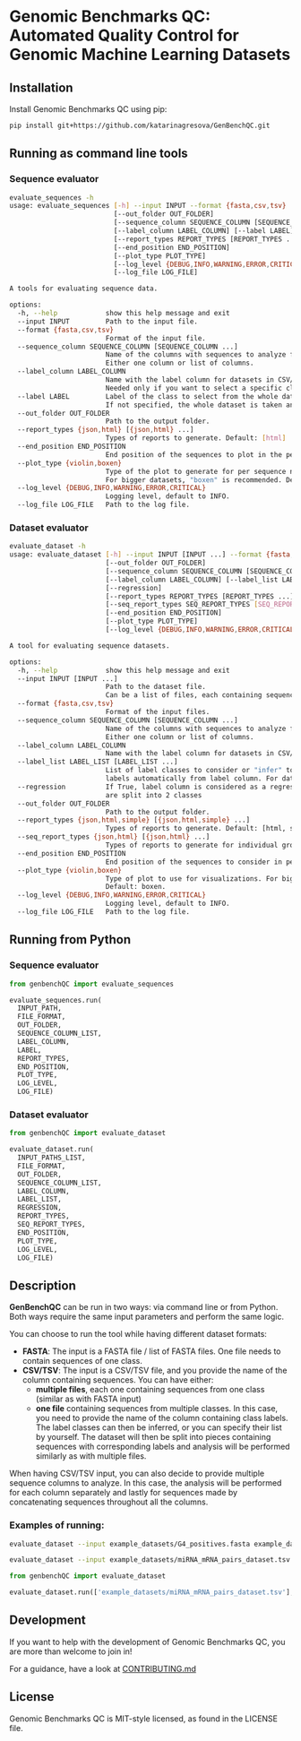 # Genomic Benchmarks QC: Automated Quality Control for Genomic Machine Learning Datasets

## Installation

Install Genomic Benchmarks QC using pip:

```bash
pip install git+https://github.com/katarinagresova/GenBenchQC.git
```

## Running as command line tools

### Sequence evaluator

```bash
evaluate_sequences -h
usage: evaluate_sequences [-h] --input INPUT --format {fasta,csv,tsv} 
                          [--out_folder OUT_FOLDER] 
                          [--sequence_column SEQUENCE_COLUMN [SEQUENCE_COLUMN ...]]
                          [--label_column LABEL_COLUMN] [--label LABEL] 
                          [--report_types REPORT_TYPES [REPORT_TYPES ...]] 
                          [--end_position END_POSITION]
                          [--plot_type PLOT_TYPE]
                          [--log_level {DEBUG,INFO,WARNING,ERROR,CRITICAL}] 
                          [--log_file LOG_FILE]

A tools for evaluating sequence data.

options:
  -h, --help            show this help message and exit
  --input INPUT         Path to the input file.
  --format {fasta,csv,tsv}
                        Format of the input file.
  --sequence_column SEQUENCE_COLUMN [SEQUENCE_COLUMN ...]
                        Name of the columns with sequences to analyze for datasets in CSV/TSV format. 
                        Either one column or list of columns.
  --label_column LABEL_COLUMN
                        Name with the label column for datasets in CSV/TSV format.
                        Needed only if you want to select a specific class from the dataset.
  --label LABEL         Label of the class to select from the whole dataset. 
                        If not specified, the whole dataset is taken and analyzed as one piece.
  --out_folder OUT_FOLDER
                        Path to the output folder.
  --report_types {json,html} [{json,html} ...]
                        Types of reports to generate. Default: [html]
  --end_position END_POSITION
                        End position of the sequences to plot in the per position plots.
  --plot_type {violin,boxen}
                        Type of the plot to generate for per sequence nucleotide content.
                        For bigger datasets, "boxen" is recommended. Default: boxen.
  --log_level {DEBUG,INFO,WARNING,ERROR,CRITICAL}
                        Logging level, default to INFO.
  --log_file LOG_FILE   Path to the log file.
```

### Dataset evaluator

```bash
evaluate_dataset -h
usage: evaluate_dataset [-h] --input INPUT [INPUT ...] --format {fasta,csv,tsv} 
                        [--out_folder OUT_FOLDER]
                        [--sequence_column SEQUENCE_COLUMN [SEQUENCE_COLUMN ...]] 
                        [--label_column LABEL_COLUMN] [--label_list LABEL_LIST [LABEL_LIST ...]]
                        [--regression]
                        [--report_types REPORT_TYPES [REPORT_TYPES ...]]
                        [--seq_report_types SEQ_REPORT_TYPES [SEQ_REPORT_TYPES]]
                        [--end_position END_POSITION]
                        [--plot_type PLOT_TYPE]
                        [--log_level {DEBUG,INFO,WARNING,ERROR,CRITICAL}] [--log_file LOG_FILE]

A tool for evaluating sequence datasets.

options:
  -h, --help            show this help message and exit
  --input INPUT [INPUT ...]
                        Path to the dataset file. 
                        Can be a list of files, each containing sequences from one class.
  --format {fasta,csv,tsv}
                        Format of the input files.
  --sequence_column SEQUENCE_COLUMN [SEQUENCE_COLUMN ...]
                        Name of the columns with sequences to analyze for datasets in CSV/TSV format. 
                        Either one column or list of columns.
  --label_column LABEL_COLUMN
                        Name with the label column for datasets in CSV/TSV format.
  --label_list LABEL_LIST [LABEL_LIST ...]
                        List of label classes to consider or "infer" to parse different 
                        labels automatically from label column. For datasets in CSV/TSV format.
  --regression          If True, label column is considered as a regression target and values
                        are split into 2 classes
  --out_folder OUT_FOLDER
                        Path to the output folder.
  --report_types {json,html,simple} [{json,html,simple} ...]
                        Types of reports to generate. Default: [html, simple].
  --seq_report_types {json,html} [{json,html} ...]
                        Types of reports to generate for individual groups of sequences. Default: [].
  --end_position END_POSITION
                        End position of the sequences to consider in per position statistics.
  --plot_type {violin,boxen}
                        Type of plot to use for visualizations. For bigger datasets, "boxen" in recommended.
                        Default: boxen.
  --log_level {DEBUG,INFO,WARNING,ERROR,CRITICAL}
                        Logging level, default to INFO.
  --log_file LOG_FILE   Path to the log file.
```

## Running from Python

### Sequence evaluator

```python
from genbenchQC import evaluate_sequences

evaluate_sequences.run(
  INPUT_PATH, 
  FILE_FORMAT, 
  OUT_FOLDER, 
  SEQUENCE_COLUMN_LIST, 
  LABEL_COLUMN, 
  LABEL,
  REPORT_TYPES,
  END_POSITION,
  PLOT_TYPE,
  LOG_LEVEL,
  LOG_FILE)
```

### Dataset evaluator

```python
from genbenchQC import evaluate_dataset

evaluate_dataset.run(
  INPUT_PATHS_LIST, 
  FILE_FORMAT, 
  OUT_FOLDER, 
  SEQUENCE_COLUMN_LIST, 
  LABEL_COLUMN, 
  LABEL_LIST,
  REGRESSION,
  REPORT_TYPES,
  SEQ_REPORT_TYPES,
  END_POSITION,
  PLOT_TYPE,
  LOG_LEVEL,
  LOG_FILE)
```

## Description

**GenBenchQC** can be run in two ways: via command line or from Python. Both ways require the same input parameters and perform the same logic.

You can choose to run the tool while having different dataset formats:
- **FASTA**: The input is a FASTA file / list of FASTA files. One file needs to contain sequences of one class.
- **CSV/TSV**: The input is a CSV/TSV file, and you provide the name of the column containing sequences. You can have either:
  - **multiple files**, each one containing sequences from one class (similar as with FASTA input)
  - **one file** containing sequences from multiple classes. In this case, you need to provide the name of the column containing class labels. The label classes can then be inferred, or you can specify their list by yourself. The dataset will then be split into pieces containing sequences with corresponding labels and analysis will be performed similarly as with multiple files.

When having CSV/TSV input, you can also decide to provide multiple sequence columns to analyze. In this case, the analysis will be performed for each column separately and lastly for sequences made by concatenating sequences throughout all the columns.

### Examples of running:

```bash
evaluate_dataset --input example_datasets/G4_positives.fasta example_datasets/G4_negatives.fasta --format fasta --out_folder example_outputs
```

```bash
evaluate_dataset --input example_datasets/miRNA_mRNA_pairs_dataset.tsv --format tsv --sequence_column gene --label_column label --out_folder example_outputs --log_level DEBUG
```

```python
from genbenchQC import evaluate_dataset

evaluate_dataset.run(['example_datasets/miRNA_mRNA_pairs_dataset.tsv'], 'tsv', 'example_outputs', ['gene', 'noncodingRNA'], 'label', ['0', '1'])
```

## Development

If you want to help with the development of Genomic Benchmarks QC, you are more than welcome to join in!

For a guidance, have a look at [CONTRIBUTING.md](CONTRIBUTING.md)

## License

Genomic Benchmarks QC is MIT-style licensed, as found in the LICENSE file.